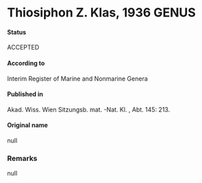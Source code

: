 Thiosiphon Z. Klas, 1936 GENUS
=======

#### Status
ACCEPTED

#### According to
Interim Register of Marine and Nonmarine Genera

#### Published in
Akad. Wiss. Wien Sitzungsb. mat. -Nat. Kl. , Abt. 145: 213.

#### Original name
null

### Remarks
null